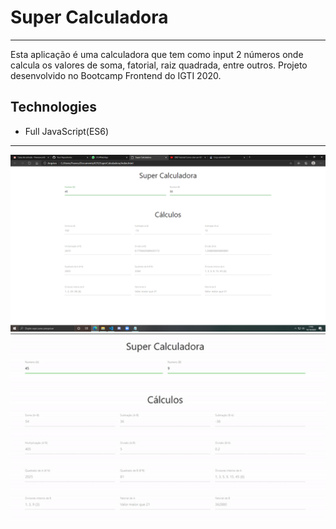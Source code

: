 ﻿# Super Calculadora
---
Esta aplicação é uma calculadora que tem como input 2 números onde calcula os valores de soma, fatorial, raiz quadrada, entre outros. Projeto desenvolvido no Bootcamp Frontend do IGTI 2020.

## Technologies

- Full JavaScript(ES6)

---
<div style="diplay: inline"> 
  <img src="screenshots\screenshot.png"/>
  <img style="width:100vw" src="screenshots\gif.gif"/>
</div>

